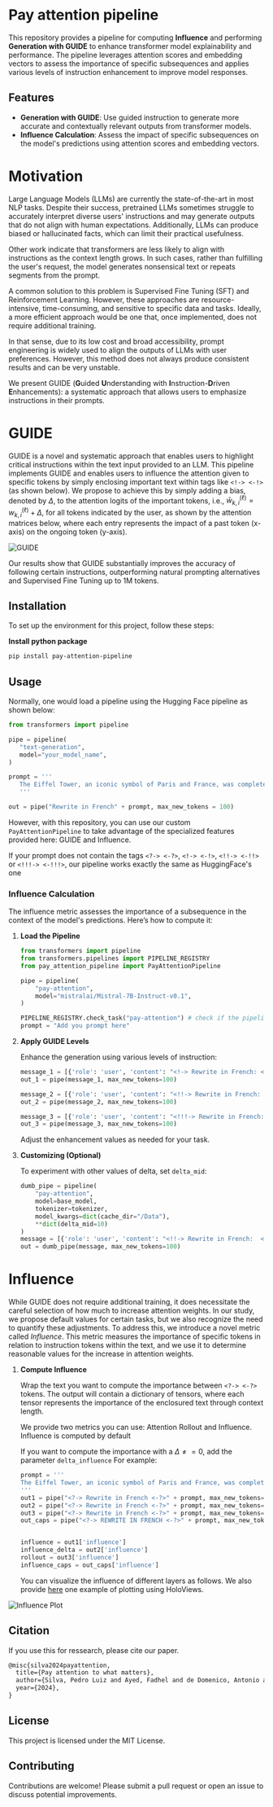 # Pay attention pipeline


This repository provides a pipeline for computing **Influence** and performing **Generation with GUIDE** to enhance transformer model explainability and performance. The pipeline leverages attention scores and embedding vectors to assess the importance of specific subsequences and applies various levels of instruction enhancement to improve model responses.

## Features

- **Generation with GUIDE**: Use guided instruction to generate more accurate and contextually relevant outputs from transformer models.
- **Influence Calculation**: Assess the impact of specific subsequences on the model's predictions using attention scores and embedding vectors.

# Motivation

Large Language Models (LLMs) are currently the state-of-the-art in most NLP tasks. Despite their success, pretrained LLMs sometimes struggle to accurately interpret diverse users' instructions and may generate outputs that do not align with human expectations. Additionally, LLMs can produce biased or hallucinated facts, which can limit their practical usefulness. 

Other work indicate that transformers are less likely to align with instructions as the context length grows. In such cases, rather than fulfilling the user's request, the model generates nonsensical text or repeats segments from the prompt.

A common solution to this problem is Supervised Fine Tuning (SFT) and Reinforcement Learning. However, these approaches are resource-intensive, time-consuming, and sensitive to specific data and tasks. Ideally, a more efficient approach would be one that, once implemented, does not require additional training.

In that sense, due to its low cost and broad accessibility, prompt engineering is widely used to align the outputs of LLMs with user preferences. However, this method does not always produce consistent results and can be very unstable.

We present GUIDE (**G**uided **U**nderstanding with **I**nstruction-**D**riven **E**nhancements): a systematic approach that allows users to emphasize instructions in their prompts.


# GUIDE 

GUIDE  is a novel and systematic approach that enables users to highlight critical instructions within the text input provided to an LLM. This pipeline implements GUIDE and enables users to influence the attention given to specific tokens by simply enclosing important text within tags like ```<!-> <-!>``` (as shown below). We propose to achieve this by simply adding a bias, denoted by $\Delta$, to the attention logits of the important tokens, i.e., $\bar{w}_{k,i}^{(\ell)} = w_{k,i}^{(\ell)} + \Delta,$ for all tokens indicated by the user, as shown by the attention matrices below, where each entry represents the impact of a past token (x-axis) on the ongoing token (y-axis).

![GUIDE](img/PayAttentionToWhatMatters-Workshop-extended.drawio.png)

Our results show that GUIDE substantially improves the accuracy of following certain instructions, outperforming natural prompting alternatives and Supervised Fine Tuning up to 1M tokens.


## Installation


To set up the environment for this project, follow these steps:

**Install python package**

   ```bash
   pip install pay-attention-pipeline
   ```


## Usage

Normally, one would load a pipeline using the Hugging Face pipeline as shown below:

```python
from transformers import pipeline

pipe = pipeline(
   "text-generation",
   model="your_model_name",
)

prompt = '''
   The Eiffel Tower, an iconic symbol of Paris and France, was completed in 1889 as the centerpiece of the Exposition Universelle, a world’s fair celebrating the centennial of the French Revolution...
   '''

out = pipe("Rewrite in French" + prompt, max_new_tokens = 100)
```

However, with this repository, you can use our custom ```PayAttentionPipeline``` to take advantage of the specialized features provided here: GUIDE and Influence.

If your prompt does not contain the tags `<?-> <-?>`, `<!-> <-!>`, `<!!-> <-!!>` or `<!!!-> <-!!!>`, our pipeline works exactly the same as HuggingFace's one

### Influence Calculation

The influence metric assesses the importance of a subsequence in the context of the model's predictions. Here’s how to compute it:

1. **Load the Pipeline**

   ```python
   from transformers import pipeline
   from transformers.pipelines import PIPELINE_REGISTRY
   from pay_attention_pipeline import PayAttentionPipeline

   pipe = pipeline(
       "pay-attention",
       model="mistralai/Mistral-7B-Instruct-v0.1",
   )

   PIPELINE_REGISTRY.check_task("pay-attention") # check if the pipeline is correctly loaded
   prompt = "Add you prompt here"
   ```

2. **Apply GUIDE Levels**

   Enhance the generation using various levels of instruction:

   ```python
   message_1 = [{'role': 'user', 'content': "<!-> Rewrite in French: <-!>" + prompt}]
   out_1 = pipe(message_1, max_new_tokens=100)

   message_2 = [{'role': 'user', 'content': "<!!-> Rewrite in French: <-!!>" + prompt}]
   out_2 = pipe(message_2, max_new_tokens=100)

   message_3 = [{'role': 'user', 'content': "<!!!-> Rewrite in French: <-!!!>" + prompt}]
   out_3 = pipe(message_3, max_new_tokens=100)
   ```

   Adjust the enhancement values as needed for your task.


3. **Customizing (Optional)**

   To experiment with other values of delta, set `delta_mid`:

   ```python
   dumb_pipe = pipeline(
       "pay-attention",
       model=base_model,
       tokenizer=tokenizer,
       model_kwargs=dict(cache_dir="/Data"),
       **dict(delta_mid=10)
   )
   message = [{'role': 'user', 'content': "<!!-> Rewrite in French:  <-!!>" + prompt}]
   out = dumb_pipe(message, max_new_tokens=100)
   ```

# Influence 

While GUIDE does not require additional training, it does necessitate the careful selection of how much to increase attention weights. In our study, we propose default values for certain tasks, but we also recognize the need to quantify these adjustments. To address this, we introduce a novel metric called *Influence*. This metric measures the importance of specific tokens in relation to instruction tokens within the text, and we use it to determine reasonable values for the increase in attention weights.

1. **Compute Influence**

   Wrap the text you want to compute the importance between `<?-> <-?>` tokens. The output will contain a dictionary of tensors, where each tensor represents the importance of the enclosured text through context length. 

   We provide two metrics you can use: Attention Rollout and Influence. Influence is computed by default

   
   If you want to compute the importance with a $\Delta \neq =0$, add the parameter `delta_influence` For example:

   ```python
   prompt = '''
   The Eiffel Tower, an iconic symbol of Paris and France, was completed in 1889 as the centerpiece of the Exposition Universelle, a world’s fair celebrating the centennial of the French Revolution...
   '''
   out1 = pipe("<?-> Rewrite in French <-?>" + prompt, max_new_tokens=100)
   out2 = pipe("<?-> Rewrite in French <-?>" + prompt, max_new_tokens=100, delta_influence = 1)
   out3 = pipe("<?-> Rewrite in French <-?>" + prompt, max_new_tokens=100, metric = 'attention_rollout')   
   out_caps = pipe("<?-> REWRITE IN FRENCH <-?>" + prompt, max_new_tokens = 100, )
   

   influence = out1['influence']
   influence_delta = out2['influence']
   rollout = out3['influence']
   influence_caps = out_caps['influence']
   ```

   You can visualize the influence of different layers as follows. We also provide [here](examples/influence.ipynb) one example of plotting using HoloViews.
<!-- 
   ```python
   import torch
   import torch.nn.functional as F
   import matplotlib.pyplot as plt

   def rolling_mean(x, window_size):
       # (Function implementation)

   layers_to_plot = [0, 15, 31]
   layers_to_axs_idx = {v: i for i, v in enumerate(layers_to_plot)}
   n_plots = len(layers_to_plot)
   fig, axes = plt.subplots(1, n_plots, figsize=(n_plots * 5, 4))

   for layer_idx in layers_to_plot:
       plot_idx = layers_to_axs_idx[layer_idx]
       axes[plot_idx].plot(
           rolling_mean(torch.log(influence[layer_idx]), 10)[10:],
           label="Normal"
       )
       axes[plot_idx].plot(
           rolling_mean(torch.log(influence_caps[layer_idx]), 10)[10:],
           label="Uppercase"
       )

      axes[plot_idx].plot(
         rolling_mean(torch.log(influence_delta[layer_idx]), 10)[10:],
         label = r"$\Delta = 1$"
      )

      axes[plot_idx].plot(
         rolling_mean(torch.log(influence_delta[layer_idx]), 10)[10:],
         label = r"$\Delta = 1$"
      )
       axes[plot_idx].set_title(f"Layer {layer_idx+1}")
       axes[plot_idx].grid()
       axes[plot_idx].set_xlabel("context length")
       axes[plot_idx].set_ylabel("log influence")
       axes[plot_idx].legend()
   ``` -->

![Influence Plot](img/example_influence.png)

## Citation

If you use this for ressearch, please cite our paper.

```latex
@misc{silva2024payattention,
  title={Pay attention to what matters},
  author={Silva, Pedro Luiz and Ayed, Fadhel and de Domenico, Antonio and Maatouk, Ali},
  year={2024},
}
```


## License

This project is licensed under the MIT License.

## Contributing

Contributions are welcome! Please submit a pull request or open an issue to discuss potential improvements.
